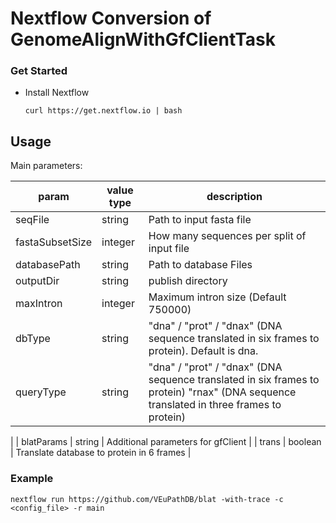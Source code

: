 # Nextflow Conversion of GenomeAlignWithGfClientTask

### Get Started
  * Install Nextflow
    
    `curl https://get.nextflow.io | bash`

## Usage

Main parameters:

| param         | value type        | description  |
| ------------- | ------------- | ------------ |
| seqFile  | string | Path to input fasta file |
| fastaSubsetSize | integer | How many sequences per split of input file |
| databasePath | string | Path to database Files |
| outputDir  | string  | publish directory |
| maxIntron | integer | Maximum intron size (Default 750000) |
| dbType | string | "dna" / "prot" / "dnax" (DNA sequence translated in six frames to protein). Default is dna. |
| queryType | string | "dna" / "prot" / "dnax" (DNA sequence translated in six frames to protein) "rnax" (DNA sequence translated in three frames to protein)
 |
| blatParams | string | Additional parameters for gfClient |
| trans | boolean | Translate database to protein in 6 frames |

### Example 

 `nextflow run https://github.com/VEuPathDB/blat -with-trace -c  <config_file> -r main`
